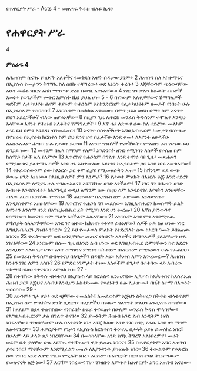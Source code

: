 ﻿
የሐዋርያት ሥራ - Acts 4 - መጽሐፍ ቅዱስ ብሉይ ኪዳን
# የሐዋርያት ሥራ
4
### ምዕራፍ 4
 ለሕዝቡም ሲናገሩ የካህናት አለቆችና የመቅደስ አዛዥ ሰዱቃውያንም፥
2  ሕዝቡን ስለ አስተማሩና በኢየሱስ የሙታንን ትንሣኤ ስለ ሰበኩ ተቸግረው፥ ወደ እነርሱ ቀረቡ፥
3  እጃቸውንም ጭነውባቸው አሁን መሽቶ ነበርና እስከ ማግሥቱ ድረስ በወኅኒ አኖሩአቸው።
4  ነገር ግን ቃሉን ከሰሙት ብዙዎች አመኑ፥ የወንዶችም ቍጥር አምስት ሺህ ያህል ሆነ።
5 -
6  በነገውም አለቆቻቸውና ሽማግሌዎች ጻፎችም ሊቀ ካህናቱ ሐናም ቀያፋም ዮሐንስም እስክንድሮስም የሊቀ ካህናቱም ዘመዶች የነበሩት ሁሉ በኢየሩሳሌም ተሰበሰቡ፤
7  እነርሱንም በመካከል አቁመው። በምን ኃይል ወይስ በማን ስም እናንተ ይህን አደረጋችሁ? ብለው ጠየቁአቸው።
8  በዚያን ጊዜ ጴጥሮስ መንፈስ ቅዱስንም ተሞልቶ እንዲህ አላቸው። እናንተ የሕዝብ አለቆችና ሽማግሌዎች፥
9  እኛ ዛሬ ለድውዩ ሰው ስለ ተደረገው መልካም ሥራ ይህ በምን እንደዳነ ብንመረመር፥
10  እናንተ በሰቀላችሁት እግዚአብሔርም ከሙታን ባስነሣው በናዝሬቱ በኢየሱስ ክርስቶስ ስም ይህ ደኅና ሆኖ በፊታችሁ እንደ ቆመ፥ ለእናንተ ለሁላችሁ ለእስራኤልም ሕዝብ ሁሉ የታወቀ ይሁን።
11  እናንተ ግንበኞች የናቃችሁት፥ የማዕዘን ራስ የሆነው ይህ ድንጋይ ነው።
12  መዳንም በሌላ በማንም የለም፤ እንድንበት ዘንድ የሚገባን ለሰዎች የተሰጠ ስም ከሰማይ በታች ሌላ የለምና።
13  ጴጥሮስና ዮሐንስም በግልጥ እንደ ተናገሩ ባዩ ጊዜ፥ መጽሐፍን የማያውቁና ያልተማሩ ሰዎች እንደ ሆኑ አስተውለው አደነቁ፥ ከኢየሱስም ጋር እንደ ነበሩ አወቁአቸው፤
14  የተፈወሰውንም ሰው ከእነርሱ ጋር ቆሞ ሲያዩ የሚመልሱትን አጡ።
15  ከሸንጎም ወደ ውጭ ይወጡ ዘንድ አዝዘው። በእነዚህ ሰዎች ምን እንሥራ?
16  የታወቀ ምልክት በእነርሱ እጅ እንደ ተደረገ በኢየሩሳሌም ለሚኖሩ ሁሉ ተገልጦአልና፥ እንሸሽገው ዘንድ አንችልም፤
17  ነገር ግን በሕዝቡ ዘንድ አብዝቶ እንዳይስፋፋ፥ ከእንግዲህ ወዲህ ለማንም ሰው በዚህ ስም እንዳይናገሩ እየዛትን እንዘዛቸው ብለው እርስ በርሳቸው ተማከሩ።
18  ጠርተውም በኢየሱስ ስም ፈጽመው እንዳይናገሩና እንዳያስተምሩ አዘዙአቸው።
19  ጴጥሮስና ዮሐንስ ግን መልሰው። እግዚአብሔርን ከመስማት ይልቅ እናንተን እንሰማ ዘንድ በእግዚአብሔር ፊት የሚገባ እንደ ሆነ ቍረጡ፤
20  እኛስ ያየነውንና የሰማነውን ከመናገር ዝም ማለት አንችልም አሉአቸው።
21  እነርሱም እንደ ምን እንደሚቀጡ ምክንያት ስላላገኙባቸው፥ እንደ ገና ዝተው ከሕዝቡ የተነሣ ፈቱአቸው፤ ሰዎች ሁሉ ስለ ሆነው ነገር እግዚአብሔርን ያከብሩ ነበርና።
22  ይህ የመፈወስ ምልክት የተደረገለት ሰው ከአርባ ዓመት ይበልጠው ነበርና።
23  ተፈትተውም ወደ ወገኖቻቸው መጡና የካህናት አለቆችና ሽማግሌዎች ያሉአቸውን ሁሉ ነገሩአቸው።
24  እነርሱም በሰሙ ጊዜ በአንድ ልብ ሆነው ወደ እግዚአብሔር ድምፃቸውን ከፍ አደረጉ እንዲህም አሉ። ጌታ ሆይ፥ አንተ ሰማዩንና ምድሩን ባሕሩንም በእነርሱም የሚኖረውን ሁሉ የፈጠርህ፥
25  በመንፈስ ቅዱስም በብላቴናህ በአባታችን በዳዊት አፍ። አሕዛብ ለምን አጕረመረሙ? ሕዝቡስ ከንቱን ነገር ለምን አሰቡ?
26  የምድር ነገሥታት ተነሡ አለቆችም በጌታና በተቀባው ላይ አብረው ተከማቹ ብለህ የተናገርህ አምላክ ነህ።
27 -  
28  በቀባኸው በቅዱሱ ብላቴናህ በኢየሱስ ላይ ሄሮድስና ጴንጤናዊው ጲላጦስ ከአሕዛብና ከእስራኤል ሕዝብ ጋር፥ እጅህና አሳብህ እንዲሆን አስቀድመው የወሰኑትን ሁሉ ሊፈጽሙ፥ በዚች ከተማ በእውነት ተሰበሰቡ።
29 -  
30  አሁንም፥ ጌታ ሆይ፥ ወደ ዛቻቸው ተመልከት፤ ለመፈወስም እጅህን ስትዘረጋ በቅዱስ ብላቴናህም በኢየሱስ ስም ምልክትና ድንቅ ሲደረግ፥ ባሪያዎችህ በፍጹም ግልጥነት ቃልህን እንዲናገሩ ስጣቸው።
31  ከጸለዩም በኋላ ተሰብስበው የነበሩበት ስፍራ ተናወጠ፥ በሁሉም መንፈስ ቅዱስ ሞላባቸው፥ የእግዚአብሔርንም ቃል በግልጥ ተናገሩ።
32  ያመኑትም ሕዝብ አንድ ልብ አንዲትም ነፍስ ነበሩአቸው፥ ገንዘባቸውም ሁሉ በአንድነት ነበረ እንጂ ካለው አንድ ነገር ስንኳ የራሱ እንደ ሆነ ማንም አልተናገረም።
33  ሐዋርያትም የጌታን የኢየሱስ ክርስቶስን ትንሣኤ በታላቅ ኃይል ይመሰክሩ ነበር፤ በሁሉም ላይ ታላቅ ጸጋ ነበረባቸው።
34  በመካከላቸው አንድ ስንኳ ችግረኛ አልነበረምና፤ መሬት ወይም ቤት ያላቸው ሁሉ እየሸጡ የተሸጠውን ዋጋ ያመጡ ነበርና፥
35  በሐዋርያትም እግር አጠገብ ያኖሩ ነበር፤ ማናቸውም እንደሚፈልግ መጠን ለእያንዳንዱ ያካፍሉት ነበር።
36  ትውልዱም የቆጵሮስ ሰው የነበረ አንድ ሌዋዊ ዮሴፍ የሚሉት ነበረ፥ እርሱም በሐዋርያት በርናባስ ተባለ ትርጓሜውም የመጽናናት ልጅ ነው፤
37  እርሻም ነበረውና ሽጦ ገንዘቡን አምጥቶ ከሐዋርያት እግር አጠገብ አኖረው። 
